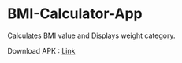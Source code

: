 # BMI-Calculator-App
Calculates BMI value and Displays weight category.

Download APK : 
<a href='https://github.com/GH0STH4CKER/BMI-Calculator-App/releases/download/v3/bmi_calculator_v3.apk'>Link</a>
